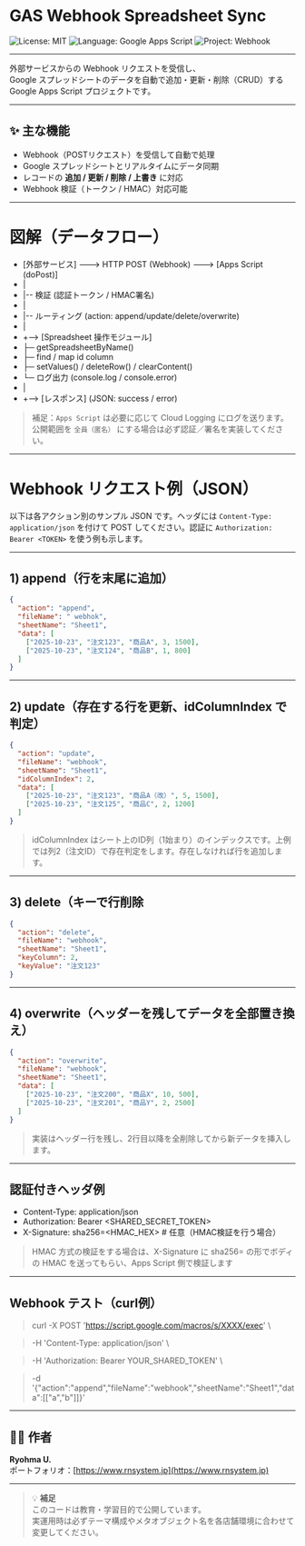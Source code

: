 # GAS Webhook Spreadsheet Sync

![License: MIT](https://img.shields.io/badge/License-MIT-blue.svg)
![Language: Google Apps Script](https://img.shields.io/badge/Language-Google%20Apps%20Script-yellow)
![Project: Webhook](https://img.shields.io/badge/Project-GAS%20Webhook-lightgrey)

---

外部サービスからの Webhook リクエストを受信し、  
Google スプレッドシートのデータを自動で追加・更新・削除（CRUD）する  
Google Apps Script プロジェクトです。

---

## ✨ 主な機能

- Webhook（POSTリクエスト）を受信して自動で処理
- Google スプレッドシートとリアルタイムにデータ同期
- レコードの **追加 / 更新 / 削除 / 上書き** に対応
- Webhook 検証（トークン / HMAC）対応可能

---

# 図解（データフロー）
- [外部サービス] ---> HTTP POST (Webhook) ---> [Apps Script (doPost)]
- |
- |-- 検証 (認証トークン / HMAC署名)
- |
- |-- ルーティング (action: append/update/delete/overwrite)
- |
- +--> [Spreadsheet 操作モジュール]
- ├─ getSpreadsheetByName()
- ├─ find / map id column
- ├─ setValues() / deleteRow() / clearContent()
- └─ ログ出力 (console.log / console.error)
- |
- +--> [レスポンス] (JSON: success / error)

> 補足：`Apps Script` は必要に応じて Cloud Logging にログを送ります。公開範囲を `全員（匿名）` にする場合は必ず認証／署名を実装してください。

---

# Webhook リクエスト例（JSON）

以下は各アクション別のサンプル JSON です。ヘッダには `Content-Type: application/json` を付けて POST してください。認証に `Authorization: Bearer <TOKEN>` を使う例も示します。

---

## 1) append（行を末尾に追加）
```json
{
  "action": "append",
  "fileName": " webhok",
  "sheetName": "Sheet1",
  "data": [
    ["2025-10-23", "注文123", "商品A", 3, 1500],
    ["2025-10-23", "注文124", "商品B", 1, 800]
  ]
}
```

---

## 2) update（存在する行を更新、idColumnIndex で判定）
```json
{
  "action": "update",
  "fileName": "webhook",
  "sheetName": "Sheet1",
  "idColumnIndex": 2, 
  "data": [
    ["2025-10-23", "注文123", "商品A（改）", 5, 1500],
    ["2025-10-23", "注文125", "商品C", 2, 1200]
  ]
}
```

> idColumnIndex はシート上のID列（1始まり）のインデックスです。上例では列2（注文ID）で存在判定をします。存在しなければ行を追加します。

---

## 3) delete（キーで行削除
```json
{
  "action": "delete",
  "fileName": "webhook",
  "sheetName": "Sheet1",
  "keyColumn": 2,
  "keyValue": "注文123"
}
```

---

## 4) overwrite（ヘッダーを残してデータを全部置き換え）
```json
{
  "action": "overwrite",
  "fileName": "webhook",
  "sheetName": "Sheet1",
  "data": [
    ["2025-10-23", "注文200", "商品X", 10, 500],
    ["2025-10-23", "注文201", "商品Y", 2, 2500]
  ]
}
```

> 実装はヘッダー行を残し、2行目以降を全削除してから新データを挿入します。

---

## 認証付きヘッダ例
- Content-Type: application/json
- Authorization: Bearer <SHARED_SECRET_TOKEN>
- X-Signature: sha256=<HMAC_HEX>   # 任意（HMAC検証を行う場合）
> HMAC 方式の検証をする場合は、X-Signature に sha256=<hex> の形でボディの HMAC を送ってもらい、Apps Script 側で検証します

---

## Webhook テスト（curl例）

> curl -X POST 'https://script.google.com/macros/s/XXXX/exec' \

>   -H 'Content-Type: application/json' \

>   -H 'Authorization: Bearer YOUR_SHARED_TOKEN' \

>   -d '{"action":"append","fileName":"webhook","sheetName":"Sheet1","data":[["a","b"]]}'


---

## 🧑‍💻 作者

**Ryohma U.**  
ポートフォリオ：[https://www.rnsystem.jp](https://www.rnsystem.jp)

---

> 💡 **補足**  
> このコードは教育・学習目的で公開しています。  
> 実運用時は必ずテーマ構成やメタオブジェクト名を各店舗環境に合わせて変更してください。

